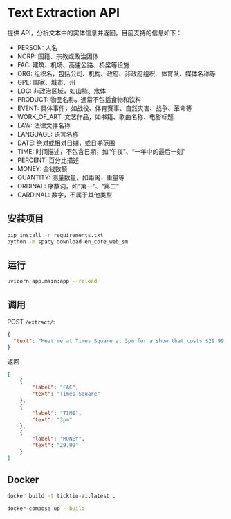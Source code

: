 # Text Extraction API

提供 API，分析文本中的实体信息并返回。目前支持的信息如下：

- PERSON: 人名
- NORP: 国籍、宗教或政治团体
- FAC: 建筑、机场、高速公路、桥梁等设施
- ORG: 组织名，包括公司、机构、政府、非政府组织、体育队、媒体名称等
- GPE: 国家、城市、州
- LOC: 非政治区域，如山脉、水体
- PRODUCT: 物品名称，通常不包括食物和饮料
- EVENT: 具体事件，如战役、体育赛事、自然灾害、战争、革命等
- WORK_OF_ART: 文艺作品，如书籍、歌曲名称、电影标题
- LAW: 法律文件名称
- LANGUAGE: 语言名称
- DATE: 绝对或相对日期，或日期范围
- TIME: 时间描述，不包含日期，如“午夜”、“一年中的最后一刻”
- PERCENT: 百分比描述
- MONEY: 金钱数额
- QUANTITY: 测量数量，如距离、重量等
- ORDINAL: 序数词，如“第一”、“第二”
- CARDINAL: 数字，不属于其他类型

## 安装项目

```bash
pip install -r requirements.txt
python -m spacy download en_core_web_sm
```

## 运行

```bash
uvicorn app.main:app --reload
```


## 调用

POST `/extract/`:

```json
{
  "text": "Meet me at Times Square at 3pm for a show that costs $29.99."
}
```

返回
```json
[
    {
        "label": "FAC",
        "text": "Times Square"
    },
    {
        "label": "TIME",
        "text": "3pm"
    },
    {
        "label": "MONEY",
        "text": "29.99"
    }
]
```

## Docker

```bash
docker build -t ticktin-ai:latest .

docker-compose up --build
```
